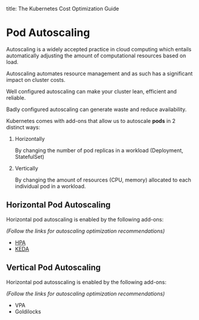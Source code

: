 title: The Kubernetes Cost Optimization Guide

# Pod Autoscaling

Autoscaling is a widely accepted practice in cloud computing which entails automatically adjusting the amount of computational resources based on load.

Autoscaling automates resource management and as such has a significant impact on cluster costs. 

Well configured autoscaling can make your cluster lean, efficient and reliable. 

Badly configured autoscaling can generate waste and reduce availability.

Kubernetes comes with add-ons that allow us to autoscale **pods** in 2 distinct ways:

1. Horizontally

    By changing the number of pod replicas in a workload (Deployment, StatefulSet) 

2. Vertically

    By changing the amount of resources (CPU, memory) allocated to each individual pod in a workload.


## Horizontal Pod Autoscaling

Horizontal pod autoscaling is enabled by the following add-ons:

*(Follow the links for autoscaling optimization recommendations)*

- [HPA](../hpa)
- [KEDA](../keda)

## Vertical Pod Autoscaling

Horizontal pod autosscaling is enabled by the following add-ons:

*(Follow the links for autoscaling optimization recommendations)*

- VPA
- Goldilocks